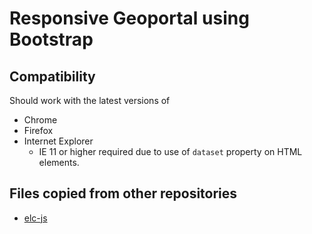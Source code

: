 Responsive Geoportal using Bootstrap
====================================

## Compatibility ##

Should work with the latest versions of 

* Chrome
* Firefox
* Internet Explorer
    * IE 11 or higher required due to use of `dataset` property on HTML elements.

## Files copied from other repositories ##

* [elc-js]


[elc-js]:https://github.com/WSDOT-GIS/elc-js
